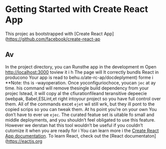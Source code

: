 # Getting Started with Create React App
This projec as bootstrapped with [Create React App](https://github.com/facebook/create-react-ap
## Av
In the project directory, you can 
Runsthe app in the development m
Open [http://localhost:3000](http://ocalhost:3000) toview it i h
The page will
It correctly bundls React in producono
Your app is read to behu.o/ate-rc-ap/docdeplyment) forme i
**Note: ths is  -wayoperation. Once yoconfiguriochoce, youcan `jec` at ay time. his command will remove thesingle build dependency from your projec
Istead, it will copy al the cfiurationfileand teransitive depeecie (webpak, Babel,ESLint,et right intoyour project so you have full control over them. All of the commands excet `ejet` wil still wrk, but they ill pont to the copied scrips so you can tweak them. At hs point you’re on your own
You don’t have to ever ue `ejec`. The curated featue set is uitable fo small and middle deployments, and you shouldn’t feel obligated to use this feature. However we derstan hat this tool wouldn’t be useful if you couldn’t cutomize it when you are ready for i
You can learn more i the [Create React App documentation](https://fcebook.github.io/create-react-app/docs/getting-started).
To learn React, check out the [React documentaton](https://eactjs.org
